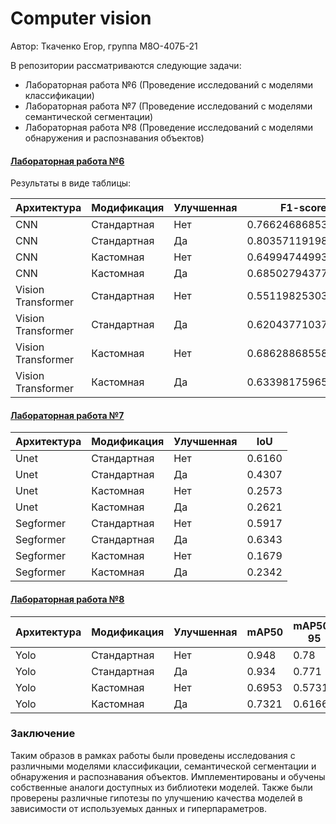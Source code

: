 # Computer vision

Автор: Ткаченко Егор, группа М8О-407Б-21

В репозитории рассматриваются следующие задачи:
- Лабораторная работа №6 (Проведение исследований с моделями классификации)
- Лабораторная работа №7 (Проведение исследований с моделями семантической сегментации)
- Лабораторная работа №8 (Проведение исследований с моделями обнаружения и распознавания объектов)

#### [Лабораторная работа №6](lab6.ipynb)
Результаты в виде таблицы:

<table>
  <thead>
    <tr>
      <th>Архитектура</th>
      <th>Модификация</th>
      <th>Улучшенная</th>
      <th>F1-score</th>
    </tr>
  </thead>
  <tbody>
    <tr>
      <td>CNN</td>
      <td>Стандартная</td>
      <td>Нет</td>
      <td>0.7662468685390903</td>
    </tr>
    <tr>
      <td>CNN</td>
      <td>Стандартная</td>
      <td>Да</td>
      <td>0.803571191981301</td>
    </tr>
    <tr>
      <td>CNN</td>
      <td>Кастомная</td>
      <td>Нет</td>
      <td>0.6499474499368216</td>
    </tr>
    <tr>
      <td>CNN</td>
      <td>Кастомная</td>
      <td>Да</td>
      <td>0.6850279437795421</td>
    </tr>
    <tr>
      <td>Vision Transformer</td>
      <td>Стандартная</td>
      <td>Нет</td>
      <td>0.5511982530314488</td>
    </tr>
    <tr>
      <td>Vision Transformer</td>
      <td>Стандартная</td>
      <td>Да</td>
      <td>0.6204377103797489</td>
    </tr>
    <tr>
      <td>Vision Transformer</td>
      <td>Кастомная</td>
      <td>Нет</td>
      <td>0.6862886855804895</td>
    </tr>
    <tr>
      <td>Vision Transformer</td>
      <td>Кастомная</td>
      <td>Да</td>
      <td>0.6339817596554772</td>
    </tr>
  </tbody>
</table>


#### [Лабораторная работа №7](lab7.ipynb)

<table>
  <thead>
    <tr>
      <th>Архитектура</th>
      <th>Модификация</th>
      <th>Улучшенная</th>
      <th>IoU</th>
    </tr>
  </thead>
  <tbody>
    <tr>
      <td>Unet</td>
      <td>Стандартная</td>
      <td>Нет</td>
      <td>0.6160</td>
    </tr>
    <tr>
      <td>Unet</td>
      <td>Стандартная</td>
      <td>Да</td>
      <td>0.4307</td>
    </tr>
    <tr>
      <td>Unet</td>
      <td>Кастомная</td>
      <td>Нет</td>
      <td>0.2573</td>
    </tr>
    <tr>
      <td>Unet</td>
      <td>Кастомная</td>
      <td>Да</td>
      <td>0.2621</td>
    </tr>
    <tr>
      <td>Segformer</td>
      <td>Стандартная</td>
      <td>Нет</td>
      <td>0.5917</td>
    </tr>
    <tr>
      <td>Segformer</td>
      <td>Стандартная</td>
      <td>Да</td>
      <td>0.6343</td>
    </tr>
    <tr>
      <td>Segformer</td>
      <td>Кастомная</td>
      <td>Нет</td>
      <td>0.1679</td>
    </tr>
    <tr>
      <td>Segformer</td>
      <td>Кастомная</td>
      <td>Да</td>
      <td>0.2342</td>
    </tr>
  </tbody>
</table>


#### [Лабораторная работа №8](lab8.ipynb)

<table>
  <thead>
    <tr>
      <th>Архитектура</th>
      <th>Модификация</th>
      <th>Улучшенная</th>
      <th>mAP50</th>
      <th>mAP50-95</th>
    </tr>
  </thead>
  <tbody>
    <tr>
      <td>Yolo</td>
      <td>Стандартная</td>
      <td>Нет</td>
      <td>0.948</td>
      <td>0.78</td>
    </tr>
    <tr>
      <td>Yolo</td>
      <td>Стандартная</td>
      <td>Да</td>
      <td>0.934</td>
      <td>0.771</td>
    </tr>
    <tr>
      <td>Yolo</td>
      <td>Кастомная</td>
      <td>Нет</td>
      <td>0.6953</td>
      <td>0.5731</td>
    </tr>
    <tr>
      <td>Yolo</td>
      <td>Кастомная</td>
      <td>Да</td>
      <td>0.7321</td>
      <td>0.6166</td>
    </tr>
  </tbody>
</table>


### Заключение
Таким образов в рамках работы были проведены исследования с различными моделями классификации, семантической сегментации и обнаружения и распознавания объектов. Имплементированы и обучены собственные аналоги доступных из библиотеки моделей. Также были проверены различные гипотезы по улучшению качества моделей в зависимости от используемых данных и гиперпараметров.
